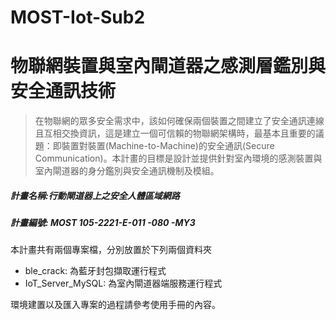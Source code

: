 # MOST-Iot-Sub2

# 物聯網裝置與室內閘道器之感測層鑑別與安全通訊技術

> 在物聯網的眾多安全需求中，該如何確保兩個裝置之間建立了安全通訊連線且互相交換資訊，這是建立一個可信賴的物聯網架構時，最基本且重要的議題：即裝置對裝置(Machine-to-Machine)的安全通訊(Secure Communication)。本計畫的目標是設計並提供針對室內環境的感測裝置與室內閘道器的身分鑑別與安全通訊機制及模組。
##### 計畫名稱:行動閘道器上之安全人體區域網路
##### 計畫編號: MOST 105-2221-E-011 -080 -MY3

本計畫共有兩個專案檔，分別放置於下列兩個資料夾

- ble_crack: 為藍牙封包擷取運行程式
- IoT_Server_MySQL: 為室內閘道器端服務運行程式

環境建置以及匯入專案的過程請參考使用手冊的內容。
